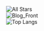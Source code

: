 
![All Stars](https://github-readme-stats.vercel.app/api?username=LaughingZhu&theme=dracula&show_icons=true&count_private=true)  
![Blog_Front](https://github-readme-stats.vercel.app/api/pin/?username=BlogNext&repo=Blog_Front&title_color=fff&icon_color=f9f9f9&text_color=9f9f9f&bg_color=151515)  
![Top Langs](https://github-readme-stats.vercel.app/api/top-langs/?username=LaughingZhu)
